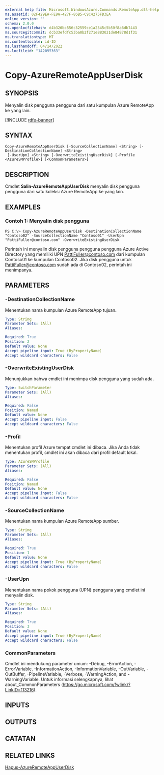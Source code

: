 ```yaml
---
external help file: Microsoft.WindowsAzure.Commands.RemoteApp.dll-help.xml
ms.assetid: 02F429EA-FE9A-427F-86B5-C9C4275FD3EA
online version: ''
schema: 2.0.0
ms.openlocfilehash: d4b326bc556c32559ce1a2545c5b50f8a6db7443
ms.sourcegitcommit: dcb33efdfc53ba0b2f271e883021de84878d1f31
ms.translationtype: MT
ms.contentlocale: id-ID
ms.lasthandoff: 04/14/2022
ms.locfileid: "142095363"
---
```

# Copy-AzureRemoteAppUserDisk

## SYNOPSIS
Menyalin disk pengguna pengguna dari satu kumpulan Azure RemoteApp ke yang lain.

[!INCLUDE [rdfe-banner](../../includes/rdfe-banner.md)]

## SYNTAX

```
Copy-AzureRemoteAppUserDisk [-SourceCollectionName] <String> [-DestinationCollectionName] <String>
 [-UserUpn] <String> [-OverwriteExistingUserDisk] [-Profile <AzureSMProfile>] [<CommonParameters>]
```

## DESCRIPTION
Cmdlet **Salin-AzureRemoteAppUserDisk** menyalin disk pengguna pengguna dari satu koleksi Azure RemoteApp ke yang lain.

## EXAMPLES

### Contoh 1: Menyalin disk pengguna
```
PS C:\> Copy-AzureRemoteAppUserDisk -DestinationCollectionName "Contoso02" -SourceCollectionName "Contoso01" -UserUpn "PattiFuller@contoso.com" -OverwriteExistingUserDisk
```

Perintah ini menyalin disk pengguna pengguna pengguna Azure Active Directory yang memiliki UPN PattiFuller@contoso.com dari kumpulan Contoso01 ke kumpulan Contoso02.
Jika disk pengguna untuk PattiFuller@contoso.com sudah ada di Contoso02, perintah ini menimpanya.

## PARAMETERS

### -DestinationCollectionName
Menentukan nama kumpulan Azure RemoteApp tujuan.

```yaml
Type: String
Parameter Sets: (All)
Aliases: 

Required: True
Position: 2
Default value: None
Accept pipeline input: True (ByPropertyName)
Accept wildcard characters: False
```

### -OverwriteExistingUserDisk
Menunjukkan bahwa cmdlet ini menimpa disk pengguna yang sudah ada.

```yaml
Type: SwitchParameter
Parameter Sets: (All)
Aliases: 

Required: False
Position: Named
Default value: None
Accept pipeline input: False
Accept wildcard characters: False
```

### -Profil
Menentukan profil Azure tempat cmdlet ini dibaca.
Jika Anda tidak menentukan profil, cmdlet ini akan dibaca dari profil default lokal.

```yaml
Type: AzureSMProfile
Parameter Sets: (All)
Aliases: 

Required: False
Position: Named
Default value: None
Accept pipeline input: False
Accept wildcard characters: False
```

### -SourceCollectionName
Menentukan nama kumpulan Azure RemoteApp sumber.

```yaml
Type: String
Parameter Sets: (All)
Aliases: 

Required: True
Position: 1
Default value: None
Accept pipeline input: True (ByPropertyName)
Accept wildcard characters: False
```

### -UserUpn
Menentukan nama pokok pengguna (UPN) pengguna yang cmdlet ini menyalin disk.

```yaml
Type: String
Parameter Sets: (All)
Aliases: 

Required: True
Position: 3
Default value: None
Accept pipeline input: True (ByPropertyName)
Accept wildcard characters: False
```

### CommonParameters
Cmdlet ini mendukung parameter umum: -Debug, -ErrorAction, -ErrorVariable, -InformationAction, -InformationVariable, -OutVariable, -OutBuffer, -PipelineVariable, -Verbose, -WarningAction, and -WarningVariable. Untuk informasi selengkapnya, lihat about_CommonParameters (https://go.microsoft.com/fwlink/?LinkID=113216).

## INPUTS

## OUTPUTS

## CATATAN

## RELATED LINKS

[Hapus-AzureRemoteAppUserDisk](./Remove-AzureRemoteAppUserDisk.md)


